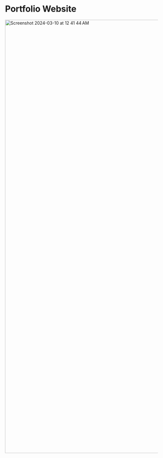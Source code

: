 # Portfolio Website


<img width="1429" alt="Screenshot 2024-03-10 at 12 41 44 AM" src="https://github.com/StefanieLeu/Portfolio-Website/assets/133067224/6e0123f7-9c1b-4804-8a6b-6997abfd4673">


